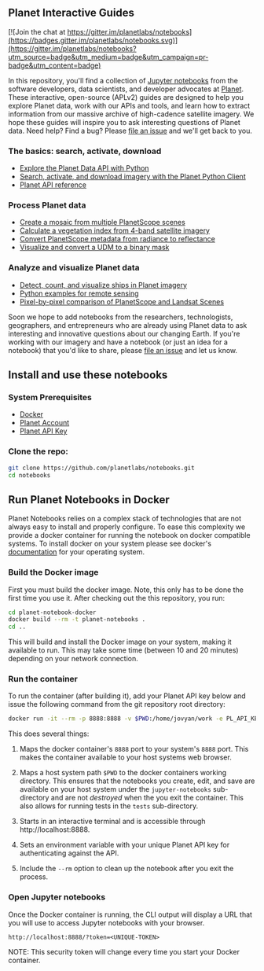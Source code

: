 ## Planet Interactive Guides

[![Join the chat at https://gitter.im/planetlabs/notebooks](https://badges.gitter.im/planetlabs/notebooks.svg)](https://gitter.im/planetlabs/notebooks?utm_source=badge&utm_medium=badge&utm_campaign=pr-badge&utm_content=badge)

In this repository, you'll find a collection of [Jupyter notebooks](http://jupyter-notebook-beginner-guide.readthedocs.io/en/latest/what_is_jupyter.html) from the software developers, data scientists, and developer advocates at [Planet](https://www.planet.com/). These interactive, open-source (APLv2) guides are designed to help you explore Planet data, work with our APIs and tools, and learn how to extract information from our massive archive of high-cadence satellite imagery. We hope these guides will inspire you to ask interesting questions of Planet data. Need help? Find a bug? Please [file an issue](https://github.com/planetlabs/notebooks/issues/new) and we'll get back to you.

### The basics: search, activate, download	
* [Explore the Planet Data API with Python](https://github.com/planetlabs/notebooks/blob/master/jupyter-notebooks/data-api-tutorials/planet_data_api_introduction.ipynb)
* [Search, activate, and download imagery with the Planet Python Client](https://github.com/planetlabs/notebooks/blob/master/jupyter-notebooks/data-api-tutorials/planet_cli_introduction.ipynb)
* [Planet API reference](https://docs.planet.com/v1/reference)

### Process Planet data
* [Create a mosaic from multiple PlanetScope scenes](https://github.com/planetlabs/notebooks/blob/master/jupyter-notebooks/mosaicing/basic_compositing_demo.ipynb)
* [Calculate a vegetation index from 4-band satellite imagery](https://github.com/planetlabs/notebooks/blob/master/jupyter-notebooks/ndvi/ndvi_planetscope.ipynb)
* [Convert PlanetScope metadata from radiance to reflectance](https://github.com/planetlabs/notebooks/blob/master/jupyter-notebooks/toar/toar_planetscope.ipynb)
* [Visualize and convert a UDM to a binary mask](https://github.com/planetlabs/notebooks/blob/master/jupyter-notebooks/udm/udm.ipynb)

### Analyze and visualize Planet data
* [Detect, count, and visualize ships in Planet imagery](https://github.com/planetlabs/notebooks/blob/master/jupyter-notebooks/ship-detector/01_ship_detector.ipynb)
* [Python examples for remote sensing](https://github.com/kscottz/PythonFromSpace)
* [Pixel-by-pixel comparison of PlanetScope and Landsat Scenes](https://github.com/planetlabs/notebooks/blob/master/jupyter-notebooks/landsat-ps-comparison/landsat-ps-comparison.ipynb)

Soon we hope to add notebooks from the researchers, technologists, geographers, and entrepreneurs who are already using Planet data to ask interesting and innovative questions about our changing Earth. If you're working with our imagery and have a notebook (or just an idea for a notebook) that you'd like to share, please [file an issue](https://github.com/planetlabs/notebooks/issues) and let us know.

## Install and use these notebooks

### System Prerequisites
* [Docker](https://store.docker.com/search?type=edition&offering=community)
* [Planet Account](https://www.planet.com/explorer/?signup=1)
* [Planet API Key](https://www.planet.com/account/#/)

### Clone the repo:
```bash
git clone https://github.com/planetlabs/notebooks.git
cd notebooks
```

## Run Planet Notebooks in Docker
Planet Notebooks relies on a complex stack of technologies that are not always easy to install and properly 
configure. To ease this complexity we provide a docker container for running the notebook on docker compatible 
systems. To install docker on your system please see docker's [documentation](https://docs.docker.com/engine/installation/)
for your operating system.

### Build the Docker image
First you must build the docker image. Note, this only has to be done the first time you use it. After checking out the
this repository, you run:
```bash
cd planet-notebook-docker
docker build --rm -t planet-notebooks .
cd ..
```

This will build and install the Docker image on your system, making it available to run. This may take some 
time (between 10 and 20 minutes) depending on your network connection.

### Run the container
To run the container (after building it), add your Planet API key below and issue the following command from the git repository root directory:
```bash
docker run -it --rm -p 8888:8888 -v $PWD:/home/jovyan/work -e PL_API_KEY='[YOUR-API-KEY]' planet-notebooks
```

This does several things:  

1. Maps the docker container's ```8888``` port to your system's ```8888``` port.  This makes the 
container available to your host systems web browser.

1. Maps a host system path ```$PWD``` to the docker containers working  directory.
This ensures that the notebooks you create, edit, and save are available on your host system under the
`jupyter-notebooks` sub-directory and are not *destroyed* when the you exit the container.
This also allows for running tests in the `tests` sub-directory.

1. Starts in an interactive terminal and is accessible through http://localhost:8888.

1. Sets an environment variable with your unique Planet API key for authenticating against the API.

1. Include the ```--rm``` option to clean up the notebook after you exit the process.

### Open Jupyter notebooks
Once the Docker container is running, the CLI output will display a URL that you will use to access Jupyter notebooks
with your browser.
```
http://localhost:8888/?token=<UNIQUE-TOKEN>
```

NOTE: This security token will change every time you start your Docker container.

